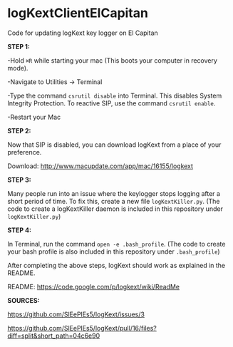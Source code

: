 # logKextClientElCapitan
Code for updating logKext key logger on El Capitan

<b>STEP 1:</b>

-Hold `⌘R` while starting your mac (This boots your computer in recovery mode).

-Navigate to Utilities → Terminal

-Type the command `csrutil disable` into Terminal. This disables System Integrity Protection. To reactive SIP, use the command `csrutil enable`.

-Restart your Mac

<b>STEP 2:</b>

Now that SIP is disabled, you can download logKext from a place of your preference.

Download:
http://www.macupdate.com/app/mac/16155/logkext

<b>STEP 3:</b>

Many people run into an issue where the keylogger stops logging after a short period of time.  To fix this, create a new file `logKextKiller.py`. (The code to create a logKextKiller daemon is included in this repository under `logKextKiller.py`)

<b>STEP 4:</b>

In Terminal, run the command `open -e .bash_profile`.  (The code to create your bash profile is also included in this repository under `.bash_profile`)

After completing the above steps, logKext should work as explained in the README.

README:
https://code.google.com/p/logkext/wiki/ReadMe

<b>SOURCES:</b>

https://github.com/SlEePlEs5/logKext/issues/3

https://github.com/SlEePlEs5/logKext/pull/16/files?diff=split&short_path=04c6e90

